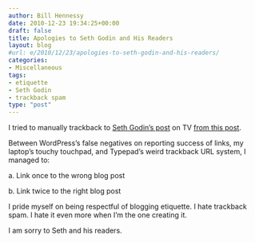 ```yaml
---
author: Bill Hennessy
date: 2010-12-23 19:34:25+00:00
draft: false
title: Apologies to Seth Godin and His Readers
layout: blog
#url: e/2010/12/23/apologies-to-seth-godin-and-his-readers/
categories:
- Miscellaneous
tags:
- etiquette
- Seth Godin
- trackback spam
type: "post"
---
```


I tried to manually trackback to [Seth Godin’s post](https://sethgodin.typepad.com/seths_blog/2010/12/three-ways-tv-changed-everything-and-whats-next.html) on TV [from this post](https://hennessysview.com/2010/12/23/not-so-fast-seth/).

 

Between WordPress’s false negatives on reporting success of links, my laptop’s touchy touchpad, and Typepad’s weird trackback URL system, I managed to:

 

a. Link once to the wrong blog post

 

b. Link twice to the right blog post

 

I pride myself on being respectful of blogging etiquette. I hate trackback spam. I hate it even more when I’m the one creating it.

 

I am sorry to Seth and his readers.

